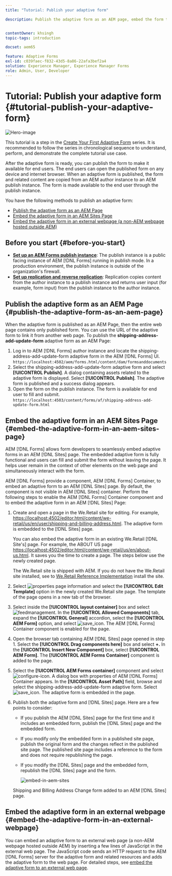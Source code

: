 ```yaml
---
title: "Tutorial: Publish your adaptive form"

description: Publish the adaptive form as an AEM page, embed the form to an AEM Sites page, or embed the adaptive form in an external webpage


contentOwner: khsingh
topic-tags: introduction

docset: aem65

feature: Adaptive Forms
exl-id: c039faec-f832-43d5-8a86-22afa3bef2a4
solution: Experience Manager, Experience Manager Forms
role: Admin, User, Developer
---
```

# Tutorial: Publish your adaptive form {#tutorial-publish-your-adaptive-form}

 ![Hero-image](do-not-localize/13-publish-your-adaptive-form-small.png)

This tutorial is a step in the [Create Your First Adaptive Form](https://helpx.adobe.com/experience-manager/6-3/forms/using/create-your-first-adaptive-form.html) series. It is recommended to follow the series in chronological sequence to understand, perform, and demonstrate the complete tutorial use case.

After the adaptive form is ready, you can publish the form to make it available for end users. The end users can open the published form on any device and internet browser. When an adaptive form is published, the form and related content are copied from an AEM author instance to an AEM publish instance. The form is made available to the end user through the publish instance.

You have the following methods to publish an adaptive form:

* [Publish the adaptive form as an AEM Page](../../forms/using/publish-your-adaptive-form.md#publish-the-adaptive-form-as-an-aem-page)
* [Embed the adaptive form in an AEM Sites Page](#embed-the-adaptive-form-in-an-aem-sites-page)
* [Embed the adaptive form in an external webpage (a non-AEM webpage hosted outside AEM)](../../forms/using/publish-your-adaptive-form.md)

## Before you start {#before-you-start}

* **[Set up an AEM Forms publish instance](https://helpx.adobe.com/experience-manager/6-3/forms/using/installing-configuring-aem-forms-osgi.html)**: The publish instance is a public facing instance of AEM [!DNL Forms] running in publish mode. In a production environment, the publish instance is outside of the organization's firewall.
* **[Set up replication and reverse replication](https://helpx.adobe.com/experience-manager/6-3/help/sites-deploying/replication.html)**: Replication copies content from the author instance to a publish instance and returns user input (for example, form input) from the publish instance to the author instance.

## Publish the adaptive form as an AEM Page {#publish-the-adaptive-form-as-an-aem-page}

When the adaptive form is published as an AEM Page, then the entire web page contains only published form. You can use the URL of the adaptive form to link it from another web page. To publish the **shipping-address-add-update-form** adaptive form as an AEM Page:

1. Log in to AEM [!DNL Forms] author instance and locate the shipping-address-add-update-form adaptive form in the AEM [!DNL Forms] UI.
   `https://localhost:4502/aem/forms.html/content/dam/formsanddocuments`
1. Select the shipping-address-add-update-form adaptive form and select **[!UICONTROL Publish]**. A dialog containing assets related to the adaptive form is displayed. Select **[!UICONTROL Publish]**. The adaptive form is published and a success dialog appears.
1. Open the form on the publish instance. The form is available for end user to fill and submit.
   `https://localhost:4503/content/forms/af/shipping-address-add-update-form.html`

## Embed the adaptive form in an AEM Sites Page {#embed-the-adaptive-form-in-an-aem-sites-page}

AEM [!DNL Forms] allows form developers to seamlessly embed adaptive forms in an AEM [!DNL Sites] page. The embedded adaptive form is fully functional and users can fill and submit the form without leaving the page. It helps user remain in the context of other elements on the web page and simultaneously interact with the form.

AEM [!DNL Forms] provide a component, AEM [!DNL Forms] Container, to embed an adaptive form to an AEM [!DNL Sites] page. By default, the component is not visible in AEM [!DNL Sites] container. Perform the following steps to enable the AEM [!DNL Forms] Container component and to embed the adaptive form in an AEM [!DNL Sites] Page:

1. Create and open a page in the We.Retail site for editing. For example, [https://localhost:4502/editor.html/content/we-retail/us/en/user/shipping-and-billing-address.html](https://localhost:4502/editor.html/content/we-retail/us/en/user/shipping-and-billing-address.html). The adaptive form is embedded to the [!DNL Sites] page.

   You can also embed the adaptive form in an existing We.Retail [!DNL Site's] page. For example, the ABOUT US page [https://localhost:4502/editor.html/content/we-retail/us/en/about-us.html](https://localhost:4502/editor.html/content/we-retail/us/en/about-us.html). It saves you the time to create a page. The steps below use the newly created page.

   The We.Retail site is shipped with AEM. If you do not have the We.Retail site installed, see to [We.Retail Reference Implementation](https://helpx.adobe.com/experience-manager/6-3/help/sites-developing/we-retail.html) install the site.

1. Select ![properties](assets/properties.png) page information and select the **[!UICONTROL Edit Template]** option in the newly created We.Retail site page. The template of the page opens in a new tab of the browser.
1. Select inside the **[!UICONTROL layout container]** box and select ![feedmanagement](assets/feedmanagement.png). In the **[!UICONTROL Allowed Components]** tab, expand the **[!UICONTROL General]** accordion, select the **[!UICONTROL AEM Form]** option, and select ![save_icon](assets/save_icon.svg). The AEM [!DNL Forms] Container component is enabled for the page.

1. Open the browser tab containing AEM [!DNL Sites] page opened in step 1. Select the **[!UICONTROL Drag components here]** box and select **+.** In the **[!UICONTROL Insert New Component]** box, select **[!UICONTROL AEM Form]**. The **[!UICONTROL AEM Forms Container]** component is added to the page.
1. Select the **[!UICONTROL AEM Forms container]** component and select ![configure-icon](assets/configure-icon.svg). A dialog box with properties of AEM [!DNL Forms] Container appears. In the **[!UICONTROL Asset Path]** field, browse and select the shipping-address-add-update-form adaptive form. Select ![save_icon](assets/save_icon.svg). The adaptive form is embedded in the page.
1. Publish both the adaptive form and [!DNL Sites] page. Here are a few points to consider:

    * If you publish the AEM [!DNL Sites] page for the first time and it includes an embedded form, publish the [!DNL Sites] page and the embedded form.
    * If you modify only the embedded form in a published site page, publish the original form and the changes reflect in the published site page. The published site page includes a reference to the form and does not require republishing the page.
    * If you modify the [!DNL Sites] page and the embedded form, republish the [!DNL Sites] page and the form.

      ![embed-in-aem-sites](assets/embed-in-aem-sites.png)

   Shipping and Billing Address Change form added to an AEM [!DNL Sites] page.

## Embed the adaptive form in an external webpage {#embed-the-adaptive-form-in-an-external-webpage}

You can embed an adaptive form to an external web page (a non-AEM webpage hosted outside AEM) by inserting a few lines of JavaScript in the external web page. The JavaScript code sends an HTTP request to the AEM [!DNL Forms] server for the adaptive form and related resources and adds the adaptive form to the web page. For detailed steps, see [embed the adaptive form to an external web page](/help/forms/using/embed-adaptive-form-external-web-page.md).
